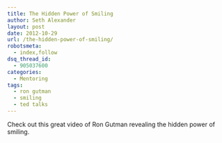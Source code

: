 ```yaml
---
title: The Hidden Power of Smiling
author: Seth Alexander
layout: post
date: 2012-10-29
url: /the-hidden-power-of-smiling/
robotsmeta:
  - index,follow
dsq_thread_id:
  - 905037600
categories:
  - Mentoring
tags:
  - ron gutman
  - smiling
  - ted talks
---
```

Check out this great video of Ron Gutman revealing the hidden power of smiling.